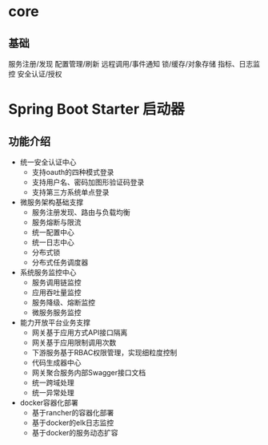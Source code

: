 # core
## 基础
服务注册/发现
配置管理/刷新
远程调用/事件通知
锁/缓存/对象存储
指标、日志监控
安全认证/授权



# Spring Boot Starter 启动器

## 功能介绍

- 统一安全认证中心
    - 支持oauth的四种模式登录
    - 支持用户名、密码加图形验证码登录
    - 支持第三方系统单点登录
- 微服务架构基础支撑
    - 服务注册发现、路由与负载均衡
    - 服务熔断与限流
    - 统一配置中心
    - 统一日志中心
    - 分布式锁
    - 分布式任务调度器
- 系统服务监控中心
    - 服务调用链监控
    - 应用吞吐量监控
    - 服务降级、熔断监控
    - 微服务服务监控
- 能力开放平台业务支撑
    - 网关基于应用方式API接口隔离
    - 网关基于应用限制调用次数
    - 下游服务基于RBAC权限管理，实现细粒度控制
    - 代码生成器中心
    - 网关聚合服务内部Swagger接口文档
    - 统一跨域处理
    - 统一异常处理
- docker容器化部署
    - 基于rancher的容器化部署
    - 基于docker的elk日志监控
    - 基于docker的服务动态扩容 
